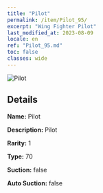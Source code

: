 ```yaml
---
title: "Pilot"
permalink: /item/Pilot_95/
excerpt: "Wing Fighter Pilot"
last_modified_at: 2023-08-09
locale: en
ref: "Pilot_95.md"
toc: false
classes: wide
---
```



 ![Pilot](/images/item/Pilot_p.png)



## Details

 **Name:** Pilot 

 **Description:** Pilot

 **Rarity:** 1 

 **Type:** 70 

 **Suction:** false 

 **Auto Suction:** false 


